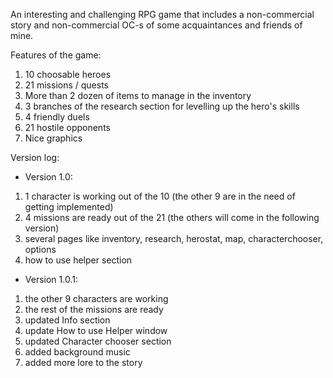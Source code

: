 An interesting and challenging RPG game that includes a non-commercial story and non-commercial OC-s of some acquaintances and friends of mine.

Features of the game:
1. 10 choosable heroes
2. 21 missions / quests
3. More than 2 dozen of items to manage in the inventory
4. 3 branches of the research section for levelling up the hero's skills
5. 4 friendly duels 
6. 21 hostile opponents
7. Nice graphics

Version log:
- Version 1.0:
1. 1 character is working out of the 10 (the other 9 are in the need of getting implemented)
2. 4 missions are ready out of the 21 (the others will come in the following version)
3. several pages like inventory, research, herostat, map, characterchooser, options
4. how to use helper section

- Version 1.0.1:
1. the other 9 characters are working
2. the rest of the missions are ready
3. updated Info section
4. update How to use Helper window
5. updated Character chooser section
6. added background music
7. added more lore to the story